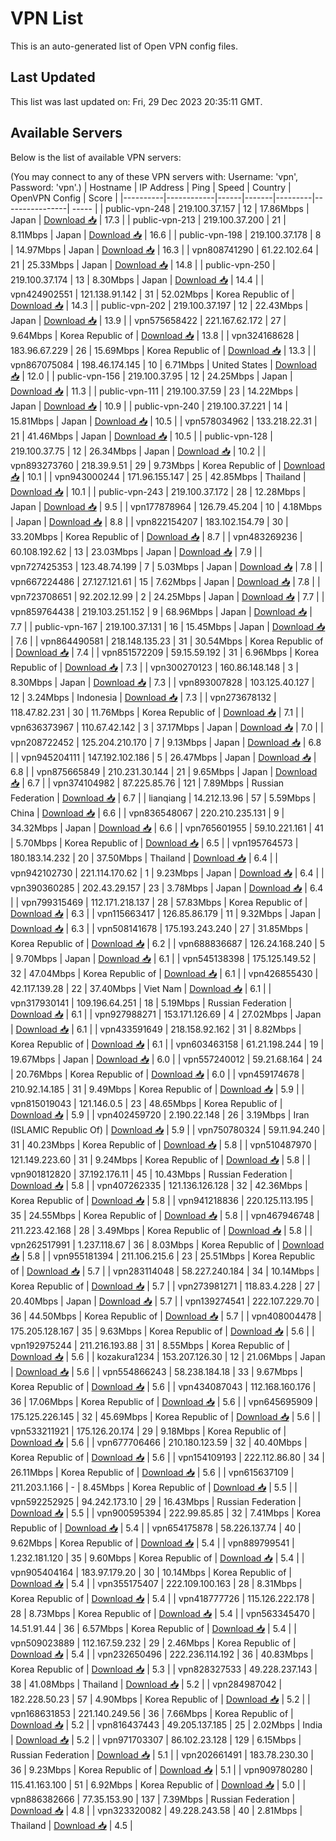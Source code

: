 # VPN List

This is an auto-generated list of Open VPN config files.

## Last Updated

This list was last updated on: Fri, 29 Dec 2023 20:35:11 GMT.

## Available Servers

Below is the list of available VPN servers:

(You may connect to any of these VPN servers with: Username: 'vpn', Password: 'vpn'.)
| Hostname | IP Address | Ping | Speed | Country | OpenVPN Config | Score |
|----------|------------|------|-------|---------|----------------| ----- |
| public-vpn-248 | 219.100.37.157 | 12 | 17.86Mbps | Japan | [Download 📥](./configs/server_0_JP.ovpn) | 17.3 |
| public-vpn-213 | 219.100.37.200 | 21 | 8.11Mbps | Japan | [Download 📥](./configs/server_1_JP.ovpn) | 16.6 |
| public-vpn-198 | 219.100.37.178 | 8 | 14.97Mbps | Japan | [Download 📥](./configs/server_2_JP.ovpn) | 16.3 |
| vpn808741290 | 61.22.102.64 | 21 | 25.33Mbps | Japan | [Download 📥](./configs/server_3_JP.ovpn) | 14.8 |
| public-vpn-250 | 219.100.37.174 | 13 | 8.30Mbps | Japan | [Download 📥](./configs/server_4_JP.ovpn) | 14.4 |
| vpn424902551 | 121.138.91.142 | 31 | 52.02Mbps | Korea Republic of | [Download 📥](./configs/server_5_KR.ovpn) | 14.3 |
| public-vpn-202 | 219.100.37.197 | 12 | 22.43Mbps | Japan | [Download 📥](./configs/server_6_JP.ovpn) | 13.9 |
| vpn575658422 | 221.167.62.172 | 27 | 9.64Mbps | Korea Republic of | [Download 📥](./configs/server_7_KR.ovpn) | 13.8 |
| vpn324168628 | 183.96.67.229 | 26 | 15.69Mbps | Korea Republic of | [Download 📥](./configs/server_8_KR.ovpn) | 13.3 |
| vpn867075084 | 198.46.174.145 | 10 | 6.71Mbps | United States | [Download 📥](./configs/server_9_US.ovpn) | 12.0 |
| public-vpn-156 | 219.100.37.95 | 12 | 24.25Mbps | Japan | [Download 📥](./configs/server_10_JP.ovpn) | 11.3 |
| public-vpn-111 | 219.100.37.59 | 23 | 14.22Mbps | Japan | [Download 📥](./configs/server_11_JP.ovpn) | 10.9 |
| public-vpn-240 | 219.100.37.221 | 14 | 15.81Mbps | Japan | [Download 📥](./configs/server_12_JP.ovpn) | 10.5 |
| vpn578034962 | 133.218.22.31 | 21 | 41.46Mbps | Japan | [Download 📥](./configs/server_13_JP.ovpn) | 10.5 |
| public-vpn-128 | 219.100.37.75 | 12 | 26.34Mbps | Japan | [Download 📥](./configs/server_14_JP.ovpn) | 10.2 |
| vpn893273760 | 218.39.9.51 | 29 | 9.73Mbps | Korea Republic of | [Download 📥](./configs/server_15_KR.ovpn) | 10.1 |
| vpn943000244 | 171.96.155.147 | 25 | 42.85Mbps | Thailand | [Download 📥](./configs/server_16_TH.ovpn) | 10.1 |
| public-vpn-243 | 219.100.37.172 | 28 | 12.28Mbps | Japan | [Download 📥](./configs/server_17_JP.ovpn) | 9.5 |
| vpn177878964 | 126.79.45.204 | 10 | 4.18Mbps | Japan | [Download 📥](./configs/server_18_JP.ovpn) | 8.8 |
| vpn822154207 | 183.102.154.79 | 30 | 33.20Mbps | Korea Republic of | [Download 📥](./configs/server_19_KR.ovpn) | 8.7 |
| vpn483269236 | 60.108.192.62 | 13 | 23.03Mbps | Japan | [Download 📥](./configs/server_20_JP.ovpn) | 7.9 |
| vpn727425353 | 123.48.74.199 | 7 | 5.03Mbps | Japan | [Download 📥](./configs/server_21_JP.ovpn) | 7.8 |
| vpn667224486 | 27.127.121.61 | 15 | 7.62Mbps | Japan | [Download 📥](./configs/server_22_JP.ovpn) | 7.8 |
| vpn723708651 | 92.202.12.99 | 2 | 24.25Mbps | Japan | [Download 📥](./configs/server_23_JP.ovpn) | 7.7 |
| vpn859764438 | 219.103.251.152 | 9 | 68.96Mbps | Japan | [Download 📥](./configs/server_24_JP.ovpn) | 7.7 |
| public-vpn-167 | 219.100.37.131 | 16 | 15.45Mbps | Japan | [Download 📥](./configs/server_25_JP.ovpn) | 7.6 |
| vpn864490581 | 218.148.135.23 | 31 | 30.54Mbps | Korea Republic of | [Download 📥](./configs/server_26_KR.ovpn) | 7.4 |
| vpn851572209 | 59.15.59.192 | 31 | 6.96Mbps | Korea Republic of | [Download 📥](./configs/server_27_KR.ovpn) | 7.3 |
| vpn300270123 | 160.86.148.148 | 3 | 8.30Mbps | Japan | [Download 📥](./configs/server_28_JP.ovpn) | 7.3 |
| vpn893007828 | 103.125.40.127 | 12 | 3.24Mbps | Indonesia | [Download 📥](./configs/server_29_ID.ovpn) | 7.3 |
| vpn273678132 | 118.47.82.231 | 30 | 11.76Mbps | Korea Republic of | [Download 📥](./configs/server_30_KR.ovpn) | 7.1 |
| vpn636373967 | 110.67.42.142 | 3 | 37.17Mbps | Japan | [Download 📥](./configs/server_31_JP.ovpn) | 7.0 |
| vpn208722452 | 125.204.210.170 | 7 | 9.13Mbps | Japan | [Download 📥](./configs/server_32_JP.ovpn) | 6.8 |
| vpn945204111 | 147.192.102.186 | 5 | 26.47Mbps | Japan | [Download 📥](./configs/server_33_JP.ovpn) | 6.8 |
| vpn875665849 | 210.231.30.144 | 21 | 9.65Mbps | Japan | [Download 📥](./configs/server_34_JP.ovpn) | 6.7 |
| vpn374104982 | 87.225.85.76 | 121 | 7.89Mbps | Russian Federation | [Download 📥](./configs/server_35_RU.ovpn) | 6.7 |
| lianqiang | 14.212.13.96 | 57 | 5.59Mbps | China | [Download 📥](./configs/server_36_CN.ovpn) | 6.6 |
| vpn836548067 | 220.210.235.131 | 9 | 34.32Mbps | Japan | [Download 📥](./configs/server_37_JP.ovpn) | 6.6 |
| vpn765601955 | 59.10.221.161 | 41 | 5.70Mbps | Korea Republic of | [Download 📥](./configs/server_38_KR.ovpn) | 6.5 |
| vpn195764573 | 180.183.14.232 | 20 | 37.50Mbps | Thailand | [Download 📥](./configs/server_39_TH.ovpn) | 6.4 |
| vpn942102730 | 221.114.170.62 | 1 | 9.23Mbps | Japan | [Download 📥](./configs/server_40_JP.ovpn) | 6.4 |
| vpn390360285 | 202.43.29.157 | 23 | 3.78Mbps | Japan | [Download 📥](./configs/server_41_JP.ovpn) | 6.4 |
| vpn799315469 | 112.171.218.137 | 28 | 57.83Mbps | Korea Republic of | [Download 📥](./configs/server_42_KR.ovpn) | 6.3 |
| vpn115663417 | 126.85.86.179 | 11 | 9.32Mbps | Japan | [Download 📥](./configs/server_43_JP.ovpn) | 6.3 |
| vpn508141678 | 175.193.243.240 | 27 | 31.85Mbps | Korea Republic of | [Download 📥](./configs/server_44_KR.ovpn) | 6.2 |
| vpn688836687 | 126.24.168.240 | 5 | 9.70Mbps | Japan | [Download 📥](./configs/server_45_JP.ovpn) | 6.1 |
| vpn545138398 | 175.125.149.52 | 32 | 47.04Mbps | Korea Republic of | [Download 📥](./configs/server_46_KR.ovpn) | 6.1 |
| vpn426855430 | 42.117.139.28 | 22 | 37.40Mbps | Viet Nam | [Download 📥](./configs/server_47_VN.ovpn) | 6.1 |
| vpn317930141 | 109.196.64.251 | 18 | 5.19Mbps | Russian Federation | [Download 📥](./configs/server_48_RU.ovpn) | 6.1 |
| vpn927988271 | 153.171.126.69 | 4 | 27.02Mbps | Japan | [Download 📥](./configs/server_49_JP.ovpn) | 6.1 |
| vpn433591649 | 218.158.92.162 | 31 | 8.82Mbps | Korea Republic of | [Download 📥](./configs/server_50_KR.ovpn) | 6.1 |
| vpn603463158 | 61.21.198.244 | 19 | 19.67Mbps | Japan | [Download 📥](./configs/server_51_JP.ovpn) | 6.0 |
| vpn557240012 | 59.21.68.164 | 24 | 20.76Mbps | Korea Republic of | [Download 📥](./configs/server_52_KR.ovpn) | 6.0 |
| vpn459174678 | 210.92.14.185 | 31 | 9.49Mbps | Korea Republic of | [Download 📥](./configs/server_53_KR.ovpn) | 5.9 |
| vpn815019043 | 121.146.0.5 | 23 | 48.65Mbps | Korea Republic of | [Download 📥](./configs/server_54_KR.ovpn) | 5.9 |
| vpn402459720 | 2.190.22.148 | 26 | 3.19Mbps | Iran (ISLAMIC Republic Of) | [Download 📥](./configs/server_55_IR.ovpn) | 5.9 |
| vpn750780324 | 59.11.94.240 | 31 | 40.23Mbps | Korea Republic of | [Download 📥](./configs/server_56_KR.ovpn) | 5.8 |
| vpn510487970 | 121.149.223.60 | 31 | 9.24Mbps | Korea Republic of | [Download 📥](./configs/server_57_KR.ovpn) | 5.8 |
| vpn901812820 | 37.192.176.11 | 45 | 10.43Mbps | Russian Federation | [Download 📥](./configs/server_58_RU.ovpn) | 5.8 |
| vpn407262335 | 121.136.126.128 | 32 | 42.36Mbps | Korea Republic of | [Download 📥](./configs/server_59_KR.ovpn) | 5.8 |
| vpn941218836 | 220.125.113.195 | 35 | 24.55Mbps | Korea Republic of | [Download 📥](./configs/server_60_KR.ovpn) | 5.8 |
| vpn467946748 | 211.223.42.168 | 28 | 3.49Mbps | Korea Republic of | [Download 📥](./configs/server_61_KR.ovpn) | 5.8 |
| vpn262517991 | 1.237.118.67 | 36 | 8.03Mbps | Korea Republic of | [Download 📥](./configs/server_62_KR.ovpn) | 5.8 |
| vpn955181394 | 211.106.215.6 | 23 | 25.51Mbps | Korea Republic of | [Download 📥](./configs/server_63_KR.ovpn) | 5.7 |
| vpn283114048 | 58.227.240.184 | 34 | 10.14Mbps | Korea Republic of | [Download 📥](./configs/server_64_KR.ovpn) | 5.7 |
| vpn273981271 | 118.83.4.228 | 27 | 20.40Mbps | Japan | [Download 📥](./configs/server_65_JP.ovpn) | 5.7 |
| vpn139274541 | 222.107.229.70 | 36 | 44.50Mbps | Korea Republic of | [Download 📥](./configs/server_66_KR.ovpn) | 5.7 |
| vpn408004478 | 175.205.128.167 | 35 | 9.63Mbps | Korea Republic of | [Download 📥](./configs/server_67_KR.ovpn) | 5.6 |
| vpn192975244 | 211.216.193.88 | 31 | 8.55Mbps | Korea Republic of | [Download 📥](./configs/server_68_KR.ovpn) | 5.6 |
| kozakura1234 | 153.207.126.30 | 12 | 21.06Mbps | Japan | [Download 📥](./configs/server_69_JP.ovpn) | 5.6 |
| vpn554866243 | 58.238.184.18 | 33 | 9.67Mbps | Korea Republic of | [Download 📥](./configs/server_70_KR.ovpn) | 5.6 |
| vpn434087043 | 112.168.160.176 | 36 | 17.06Mbps | Korea Republic of | [Download 📥](./configs/server_71_KR.ovpn) | 5.6 |
| vpn645695909 | 175.125.226.145 | 32 | 45.69Mbps | Korea Republic of | [Download 📥](./configs/server_72_KR.ovpn) | 5.6 |
| vpn533211921 | 175.126.20.174 | 29 | 9.18Mbps | Korea Republic of | [Download 📥](./configs/server_73_KR.ovpn) | 5.6 |
| vpn677706466 | 210.180.123.59 | 32 | 40.40Mbps | Korea Republic of | [Download 📥](./configs/server_74_KR.ovpn) | 5.6 |
| vpn154109193 | 222.112.86.80 | 34 | 26.11Mbps | Korea Republic of | [Download 📥](./configs/server_75_KR.ovpn) | 5.6 |
| vpn615637109 | 211.203.1.166 | - | 8.45Mbps | Korea Republic of | [Download 📥](./configs/server_76_KR.ovpn) | 5.5 |
| vpn592252925 | 94.242.173.10 | 29 | 16.43Mbps | Russian Federation | [Download 📥](./configs/server_77_RU.ovpn) | 5.5 |
| vpn900595394 | 222.99.85.85 | 32 | 7.41Mbps | Korea Republic of | [Download 📥](./configs/server_78_KR.ovpn) | 5.4 |
| vpn654175878 | 58.226.137.74 | 40 | 9.62Mbps | Korea Republic of | [Download 📥](./configs/server_79_KR.ovpn) | 5.4 |
| vpn889799541 | 1.232.181.120 | 35 | 9.60Mbps | Korea Republic of | [Download 📥](./configs/server_80_KR.ovpn) | 5.4 |
| vpn905404164 | 183.97.179.20 | 30 | 10.14Mbps | Korea Republic of | [Download 📥](./configs/server_81_KR.ovpn) | 5.4 |
| vpn355175407 | 222.109.100.163 | 28 | 8.31Mbps | Korea Republic of | [Download 📥](./configs/server_82_KR.ovpn) | 5.4 |
| vpn418777726 | 115.126.222.178 | 28 | 8.73Mbps | Korea Republic of | [Download 📥](./configs/server_83_KR.ovpn) | 5.4 |
| vpn563345470 | 14.51.91.44 | 36 | 6.57Mbps | Korea Republic of | [Download 📥](./configs/server_84_KR.ovpn) | 5.4 |
| vpn509023889 | 112.167.59.232 | 29 | 2.46Mbps | Korea Republic of | [Download 📥](./configs/server_85_KR.ovpn) | 5.4 |
| vpn232650496 | 222.236.114.192 | 36 | 40.83Mbps | Korea Republic of | [Download 📥](./configs/server_86_KR.ovpn) | 5.3 |
| vpn828327533 | 49.228.237.143 | 38 | 41.08Mbps | Thailand | [Download 📥](./configs/server_87_TH.ovpn) | 5.2 |
| vpn284987042 | 182.228.50.23 | 57 | 4.90Mbps | Korea Republic of | [Download 📥](./configs/server_88_KR.ovpn) | 5.2 |
| vpn168631853 | 221.140.249.56 | 36 | 7.66Mbps | Korea Republic of | [Download 📥](./configs/server_89_KR.ovpn) | 5.2 |
| vpn816437443 | 49.205.137.185 | 25 | 2.02Mbps | India | [Download 📥](./configs/server_90_IN.ovpn) | 5.2 |
| vpn971703307 | 86.102.23.128 | 129 | 6.15Mbps | Russian Federation | [Download 📥](./configs/server_91_RU.ovpn) | 5.1 |
| vpn202661491 | 183.78.230.30 | 36 | 9.23Mbps | Korea Republic of | [Download 📥](./configs/server_92_KR.ovpn) | 5.1 |
| vpn909780280 | 115.41.163.100 | 51 | 6.92Mbps | Korea Republic of | [Download 📥](./configs/server_93_KR.ovpn) | 5.0 |
| vpn886382666 | 77.35.153.90 | 137 | 7.39Mbps | Russian Federation | [Download 📥](./configs/server_94_RU.ovpn) | 4.8 |
| vpn323320082 | 49.228.243.58 | 40 | 2.81Mbps | Thailand | [Download 📥](./configs/server_95_TH.ovpn) | 4.5 |
